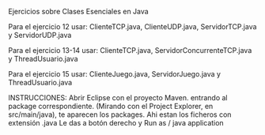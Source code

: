 Ejercicios sobre Clases Esenciales en Java

Para el ejercicio 12 usar: ClienteTCP.java, ClienteUDP.java, ServidorTCP.java y ServidorUDP.java 

Para el ejercicio 13-14 usar: ClienteTCP.java, ServidorConcurrenteTCP.java y ThreadUsuario.java

Para el ejercicio 15 usar: ClienteJuego.java, ServidorJuego.java y ThreadUsuario.java




INSTRUCCIONES: Abrir Eclipse con el proyecto Maven. entrando al package correspondiente. (Mirando con el Project Explorer, en src/main/java), te aparecen los packages. Ahi estan los ficheros con extensión .java Le das a botón derecho y Run as / java application
